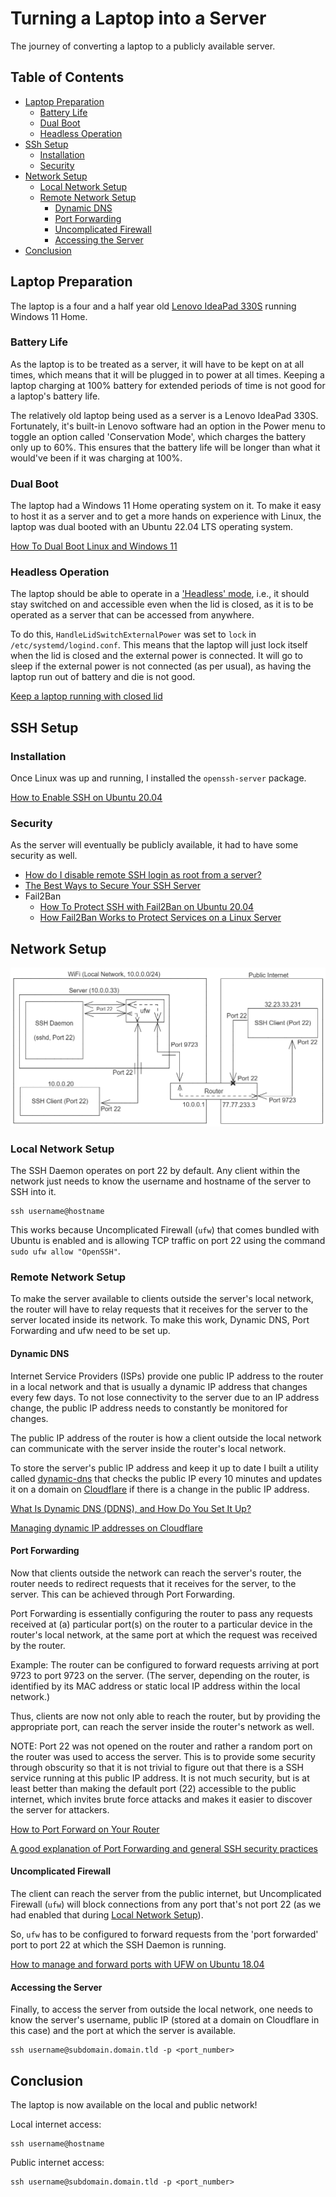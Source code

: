 # Turning a Laptop into a Server

The journey of converting a laptop to a publicly available server.

## Table of Contents

-   [Laptop Preparation](#laptop-preparation)
    -   [Battery Life](#battery-life)
    -   [Dual Boot](#dual-boot)
    -   [Headless Operation](#headless-operation)
-   [SSh Setup](#ssh-setup)
    -   [Installation](#installation)
    -   [Security](#security)
-   [Network Setup](#network-setup)
    -   [Local Network Setup](#local-network-setup)
    -   [Remote Network Setup](#remote-network-setup)
        -   [Dynamic DNS](#dynamic-dns)
        -   [Port Forwarding](#port-forwarding)
        -   [Uncomplicated Firewall](#uncomplicated-firewall)
        -   [Accessing the Server](#accessing-the-server)
-   [Conclusion](#conclusion)

## Laptop Preparation

The laptop is a four and a half year old [Lenovo IdeaPad 330S](<https://www.lenovo.com/us/en/p/laptops/ideapad/ideapad-300/ideapad-330s-(15_intel)/88ip30s0988>) running Windows 11 Home.

### Battery Life

As the laptop is to be treated as a server, it will have to be kept on at all times, which means that it will be plugged in to power at all times. Keeping a laptop charging at 100% battery for extended periods of time is not good for a laptop's battery life.

The relatively old laptop being used as a server is a Lenovo IdeaPad 330S. Fortunately, it's built-in Lenovo software had an option in the Power menu to toggle an option called 'Conservation Mode', which charges the battery only up to 60%. This ensures that the battery life will be longer than what it would've been if it was charging at 100%.

### Dual Boot

The laptop had a Windows 11 Home operating system on it. To make it easy to host it as a server and to get a more hands on experience with Linux, the laptop was dual booted with an Ubuntu 22.04 LTS operating system.

[How To Dual Boot Linux and Windows 11](https://www.tomshardware.com/how-to/dual-boot-linux-and-windows-11)

### Headless Operation

The laptop should be able to operate in a ['Headless' mode](https://en.wikipedia.org/wiki/Headless_computer), i.e., it should stay switched on and accessible even when the lid is closed, as it is to be operated as a server that can be accessed from anywhere.

To do this, `HandleLidSwitchExternalPower` was set to `lock` in `/etc/systemd/logind.conf`. This means that the laptop will just lock itself when the lid is closed and the external power is connected. It will go to sleep if the external power is not connected (as per usual), as having the laptop run out of battery and die is not good.

[Keep a laptop running with closed lid](https://askubuntu.com/a/1200757)

## SSH Setup

### Installation

Once Linux was up and running, I installed the `openssh-server` package.

[How to Enable SSH on Ubuntu 20.04](https://linuxize.com/post/how-to-enable-ssh-on-ubuntu-20-04)

### Security

As the server will eventually be publicly available, it had to have some security as well.

-   [How do I disable remote SSH login as root from a server?](https://askubuntu.com/questions/27559/how-do-i-disable-remote-ssh-login-as-root-from-a-server)
-   [The Best Ways to Secure Your SSH Server](https://www.howtogeek.com/443156/the-best-ways-to-secure-your-ssh-server)
-   Fail2Ban
    -   [How To Protect SSH with Fail2Ban on Ubuntu 20.04](https://www.digitalocean.com/community/tutorials/how-to-protect-ssh-with-fail2ban-on-ubuntu-20-04)
    -   [How Fail2Ban Works to Protect Services on a Linux Server](https://www.digitalocean.com/community/tutorials/how-fail2ban-works-to-protect-services-on-a-linux-server)

## Network Setup

<p align="center">
	<img src="files/img/laptop-server/network-setup.png" loading="lazy" />
</p>

### Local Network Setup

The SSH Daemon operates on port 22 by default. Any client within the network just needs to know the username and hostname of the server to SSH into it.

```
ssh username@hostname
```

This works because Uncomplicated Firewall (`ufw`) that comes bundled with Ubuntu is enabled and is allowing TCP traffic on port 22 using the command `sudo ufw allow "OpenSSH"`.

### Remote Network Setup

To make the server available to clients outside the server's local network, the router will have to relay requests that it receives for the server to the server located inside its network. To make this work, Dynamic DNS, Port Forwarding and ufw need to be set up.

#### Dynamic DNS

Internet Service Providers (ISPs) provide one public IP address to the router in a local network and that is usually a dynamic IP address that changes every few days. To not lose connectivity to the server due to an IP address change, the public IP address needs to constantly be monitored for changes.

The public IP address of the router is how a client outside the local network can communicate with the server inside the router's local network.

To store the server's public IP address and keep it up to date I built a utility called [dynamic-dns](https://github.com/HarshKapadia2/dynamic-dns) that checks the public IP every 10 minutes and updates it on a domain on [Cloudflare](https://cloudflare.com) if there is a change in the public IP address.

[What Is Dynamic DNS (DDNS), and How Do You Set It Up?](https://www.howtogeek.com/866573/what-is-dynamic-dns-ddns-and-how-do-you-set-it-up)

[Managing dynamic IP addresses on Cloudflare](https://developers.cloudflare.com/dns/manage-dns-records/how-to/managing-dynamic-ip-addresses)

#### Port Forwarding

Now that clients outside the network can reach the server's router, the router needs to redirect requests that it receives for the server, to the server. This can be achieved through Port Forwarding.

Port Forwarding is essentially configuring the router to pass any requests received at (a) particular port(s) on the router to a particular device in the router's local network, at the same port at which the request was received by the router.

Example: The router can be configured to forward requests arriving at port 9723 to port 9723 on the server. (The server, depending on the router, is identified by its MAC address or static local IP address within the local network.)

Thus, clients are now not only able to reach the router, but by providing the appropriate port, can reach the server inside the router's network as well.

NOTE: Port 22 was not opened on the router and rather a random port on the router was used to access the server. This is to provide some security through obscurity so that it is not trivial to figure out that there is a SSH service running at this public IP address. It is not much security, but is at least better than making the default port (22) accessible to the public internet, which invites brute force attacks and makes it easier to discover the server for attackers.

[How to Port Forward on Your Router](https://www.howtogeek.com/66214/how-to-forward-ports-on-your-router)

[A good explanation of Port Forwarding and general SSH security practices](https://unix.stackexchange.com/a/19624)

#### Uncomplicated Firewall

The client can reach the server from the public internet, but Uncomplicated Firewall (`ufw`) will block connections from any port that's not port 22 (as we had enabled that during [Local Network Setup](#local-network-setup)).

So, `ufw` has to be configured to forward requests from the 'port forwarded' port to port 22 at which the SSH Daemon is running.

[How to manage and forward ports with UFW on Ubuntu 18.04](https://www.arubacloud.com/tutorial/how-to-manage-and-forward-ports-with-ufw-on-ubuntu-18-04.aspx)

#### Accessing the Server

Finally, to access the server from outside the local network, one needs to know the server's username, public IP (stored at a domain on Cloudflare in this case) and the port at which the server is available.

```
ssh username@subdomain.domain.tld -p <port_number>
```

## Conclusion

The laptop is now available on the local and public network!

Local internet access:

```
ssh username@hostname
```

Public internet access:

```
ssh username@subdomain.domain.tld -p <port_number>
```
